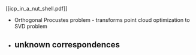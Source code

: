 [[icp_in_a_nut_shell.pdf]]
- Orthogonal Procustes problem - transforms point cloud optimization to SVD problem
- unknown correspondences 
	- 